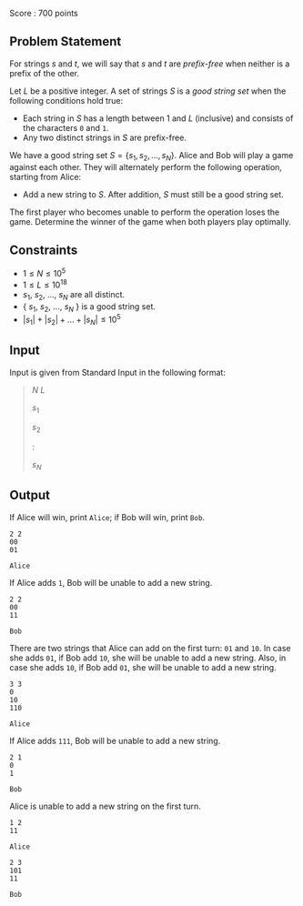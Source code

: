 Score : $700$ points

## Problem Statement

For strings $s$ and $t$, we will say that $s$ and $t$ are *prefix-free* when neither is a prefix of the other.

Let $L$ be a positive integer. A set of strings $S$ is a *good string set* when the following conditions hold true:

- Each string in $S$ has a length between $1$ and $L$ (inclusive) and consists of the characters `0` and `1`.
- Any two distinct strings in $S$ are prefix-free.

We have a good string set $S = \{ s_1, s_2, ..., s_N \}$. Alice and Bob will play a game against each other. They will alternately perform the following operation, starting from Alice:

- Add a new string to $S$. After addition, $S$ must still be a good string set.

The first player who becomes unable to perform the operation loses the game. Determine the winner of the game when both players play optimally.

## Constraints

- $1 \leq N \leq 10^5$
- $1 \leq L \leq 10^{18}$
- $s_1$, $s_2$, ..., $s_N$ are all distinct.
- { $s_1$, $s_2$, ..., $s_N$ } is a good string set.
- $|s_1| + |s_2| + ... + |s_N| \leq 10^5$

## Input

Input is given from Standard Input in the following format:

> $N$ $L$
> 
> $s_1$
> 
> $s_2$
> 
> $:$
> 
> $s_N$

## Output

If Alice will win, print `Alice`; if Bob will win, print `Bob`.

```input1
2 2
00
01
```

```output1
Alice
```

If Alice adds `1`, Bob will be unable to add a new string.

```input2
2 2
00
11
```

```output2
Bob
```

There are two strings that Alice can add on the first turn: `01` and `10`.
In case she adds `01`, if Bob add `10`, she will be unable to add a new string.
Also, in case she adds `10`, if Bob add `01`, she will be unable to add a new string.

```input3
3 3
0
10
110
```

```output3
Alice
```

If Alice adds `111`, Bob will be unable to add a new string.

```input4
2 1
0
1
```

```output4
Bob
```

Alice is unable to add a new string on the first turn.

```input5
1 2
11
```

```output5
Alice
```

```input6
2 3
101
11
```

```output6
Bob
```